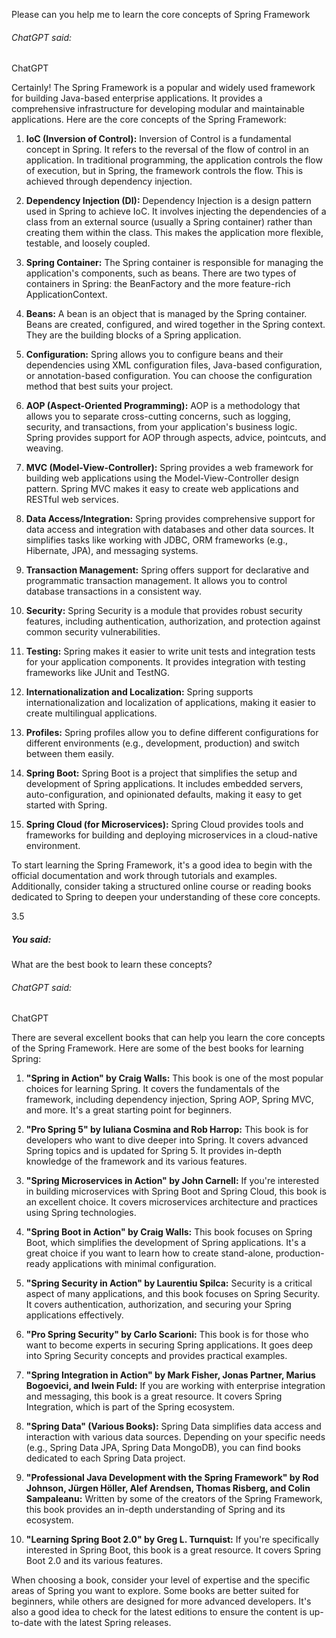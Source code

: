 Please can you help me to learn the core concepts of Spring Framework

###### ChatGPT said:

ChatGPT

Certainly! The Spring Framework is a popular and widely used framework for building Java-based enterprise applications. It provides a comprehensive infrastructure for developing modular and maintainable applications. Here are the core concepts of the Spring Framework:

1. **IoC (Inversion of Control):** Inversion of Control is a fundamental concept in Spring. It refers to the reversal of the flow of control in an application. In traditional programming, the application controls the flow of execution, but in Spring, the framework controls the flow. This is achieved through dependency injection.
    
2. **Dependency Injection (DI):** Dependency Injection is a design pattern used in Spring to achieve IoC. It involves injecting the dependencies of a class from an external source (usually a Spring container) rather than creating them within the class. This makes the application more flexible, testable, and loosely coupled.
    
3. **Spring Container:** The Spring container is responsible for managing the application's components, such as beans. There are two types of containers in Spring: the BeanFactory and the more feature-rich ApplicationContext.
    
4. **Beans:** A bean is an object that is managed by the Spring container. Beans are created, configured, and wired together in the Spring context. They are the building blocks of a Spring application.
    
5. **Configuration:** Spring allows you to configure beans and their dependencies using XML configuration files, Java-based configuration, or annotation-based configuration. You can choose the configuration method that best suits your project.
    
6. **AOP (Aspect-Oriented Programming):** AOP is a methodology that allows you to separate cross-cutting concerns, such as logging, security, and transactions, from your application's business logic. Spring provides support for AOP through aspects, advice, pointcuts, and weaving.
    
7. **MVC (Model-View-Controller):** Spring provides a web framework for building web applications using the Model-View-Controller design pattern. Spring MVC makes it easy to create web applications and RESTful web services.
    
8. **Data Access/Integration:** Spring provides comprehensive support for data access and integration with databases and other data sources. It simplifies tasks like working with JDBC, ORM frameworks (e.g., Hibernate, JPA), and messaging systems.
    
9. **Transaction Management:** Spring offers support for declarative and programmatic transaction management. It allows you to control database transactions in a consistent way.
    
10. **Security:** Spring Security is a module that provides robust security features, including authentication, authorization, and protection against common security vulnerabilities.
    
11. **Testing:** Spring makes it easier to write unit tests and integration tests for your application components. It provides integration with testing frameworks like JUnit and TestNG.
    
12. **Internationalization and Localization:** Spring supports internationalization and localization of applications, making it easier to create multilingual applications.
    
13. **Profiles:** Spring profiles allow you to define different configurations for different environments (e.g., development, production) and switch between them easily.
    
14. **Spring Boot:** Spring Boot is a project that simplifies the setup and development of Spring applications. It includes embedded servers, auto-configuration, and opinionated defaults, making it easy to get started with Spring.
    
15. **Spring Cloud (for Microservices):** Spring Cloud provides tools and frameworks for building and deploying microservices in a cloud-native environment.
    

To start learning the Spring Framework, it's a good idea to begin with the official documentation and work through tutorials and examples. Additionally, consider taking a structured online course or reading books dedicated to Spring to deepen your understanding of these core concepts.

3.5

##### You said:

What are the best book to learn these concepts?

###### ChatGPT said:

ChatGPT

There are several excellent books that can help you learn the core concepts of the Spring Framework. Here are some of the best books for learning Spring:

1. **"Spring in Action" by Craig Walls:** This book is one of the most popular choices for learning Spring. It covers the fundamentals of the framework, including dependency injection, Spring AOP, Spring MVC, and more. It's a great starting point for beginners.
    
2. **"Pro Spring 5" by Iuliana Cosmina and Rob Harrop:** This book is for developers who want to dive deeper into Spring. It covers advanced Spring topics and is updated for Spring 5. It provides in-depth knowledge of the framework and its various features.
    
3. **"Spring Microservices in Action" by John Carnell:** If you're interested in building microservices with Spring Boot and Spring Cloud, this book is an excellent choice. It covers microservices architecture and practices using Spring technologies.
    
4. **"Spring Boot in Action" by Craig Walls:** This book focuses on Spring Boot, which simplifies the development of Spring applications. It's a great choice if you want to learn how to create stand-alone, production-ready applications with minimal configuration.
    
5. **"Spring Security in Action" by Laurentiu Spilca:** Security is a critical aspect of many applications, and this book focuses on Spring Security. It covers authentication, authorization, and securing your Spring applications effectively.
    
6. **"Pro Spring Security" by Carlo Scarioni:** This book is for those who want to become experts in securing Spring applications. It goes deep into Spring Security concepts and provides practical examples.
    
7. **"Spring Integration in Action" by Mark Fisher, Jonas Partner, Marius Bogoevici, and Iwein Fuld:** If you are working with enterprise integration and messaging, this book is a great resource. It covers Spring Integration, which is part of the Spring ecosystem.
    
8. **"Spring Data" (Various Books):** Spring Data simplifies data access and interaction with various data sources. Depending on your specific needs (e.g., Spring Data JPA, Spring Data MongoDB), you can find books dedicated to each Spring Data project.
    
9. **"Professional Java Development with the Spring Framework" by Rod Johnson, Jürgen Höller, Alef Arendsen, Thomas Risberg, and Colin Sampaleanu:** Written by some of the creators of the Spring Framework, this book provides an in-depth understanding of Spring and its ecosystem.
    
10. **"Learning Spring Boot 2.0" by Greg L. Turnquist:** If you're specifically interested in Spring Boot, this book is a great resource. It covers Spring Boot 2.0 and its various features.
    

When choosing a book, consider your level of expertise and the specific areas of Spring you want to explore. Some books are better suited for beginners, while others are designed for more advanced developers. It's also a good idea to check for the latest editions to ensure the content is up-to-date with the latest Spring releases.